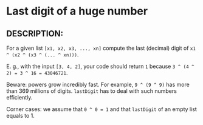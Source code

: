 # Last digit of a huge number
## DESCRIPTION:
For a given list `[x1, x2, x3, ..., xn]` compute the last (decimal) digit of `x1 ^ (x2 ^ (x3 ^ (... ^ xn)))`.

E. g., with the input `[3, 4, 2]`, your code should return `1` because `3 ^ (4 ^ 2) = 3 ^ 16 = 43046721`.

Beware: powers grow incredibly fast. For example, `9 ^ (9 ^ 9)` has more than 369 millions of digits. `lastDigit` has to deal with such numbers efficiently.

Corner cases: we assume that `0 ^ 0 = 1` and that `lastDigit` of an empty list equals to 1.

